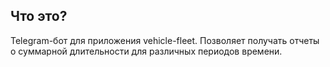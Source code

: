## Что это?

Telegram-бот для приложения vehicle-fleet. Позволяет получать отчеты о суммарной длительности для различных периодов времени. 
